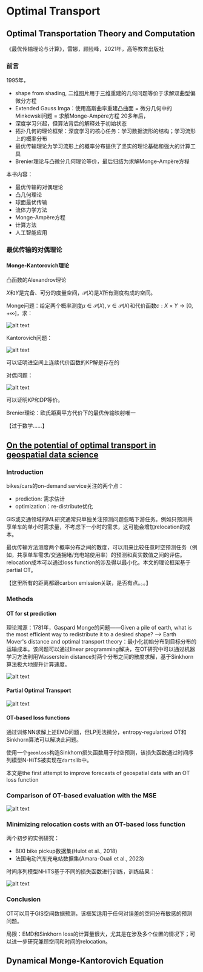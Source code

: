 # Optimal Transport
## Optimal Transportation Theory and Computation

《最优传输理论与计算》，雷娜，顾险峰，2021年，高等教育出版社

### 前言

1995年，
+ shape from shading, 二维图片用于三维重建的几何问题等价于求解双曲型偏微分方程
+ Extended Gauss Imga：使用高斯曲率重建凸曲面 = 微分几何中的Minkowski问题 = 求解Monge-Ampère方程
20多年后，
+ 深度学习兴起，但算法背后的解释处于初始状态
+ 拓扑几何的理论框架：深度学习的核心任务：学习数据流形的结构；学习流形上的概率分布
+ 最优传输理论为学习流形上的概率分布提供了坚实的理论基础和强大的计算工具
+ Brenier理论与凸微分几何理论等价，最后归结为求解Monge-Ampère方程

本书内容：
+ 最优传输的对偶理论
+ 凸几何理论
+ 球面最优传输
+ 流体力学方法
+ Monge-Ampère方程
+ 计算方法
+ 人工智能应用

### 最优传输的对偶理论

#### Monge-Kantorovich理论

凸函数的Alexandrov理论

$X$和$Y$是完备、可分的度量空间，$\mathcal{P}(X)$是$X$所有测度构成的空间。

Monge问题：给定两个概率测度$\mu\in\mathcal{P}(X),\nu\in\mathcal{P}(X)$和代价函数$c:X\times Y\rightarrow [0, +\infty]$，求：

![alt text](image-169.png)

Kantorovich问题：

![alt text](image-170.png)

可以证明进空间上连续代价函数的KP解是存在的

对偶问题：

![alt text](image-171.png)

可以证明KP和DP等价。

Brenier理论：欧氏距离平方代价下的最优传输映射唯一

【过于数学......】

## [On the potential of optimal transport in geospatial data science](https://arxiv.org/pdf/2410.11709)
### Introduction

bikes/cars的on-demand service关注的两个点：

+ prediction: 需求估计
+ optimization：re-distribute优化

GIS或交通领域的ML研究通常只单独关注预测问题忽略下游任务。例如只预测共享单车的单小时需求量，不考虑下一小时的需求，这可能会增加relocation的成本。

最优传输方法测度两个概率分布之间的散度，可以用来比较任意时空预测任务（例如，共享单车需求/交通拥堵/充电站使用率）的预测和真实数值之间的评估。relocation成本可以通过loss function的涉及得以最小化。本文的理论框架基于partial OT。

【这里所有的距离都跟carbon emission关联，是否有点。。。】

### Methods

#### OT for st prediction

理论溯源：1781年，Gaspard Monge的问题——Given a pile of earth, what is the most efficient way to redistribute it to a desired shape? --> Earth Mover's distance and optimal transport theory：最小化初始分布到目标分布的运输成本。该问题可以通过linear programming解决，在OT研究中可以通过机器学习方法利用Wasserstein distance对两个分布之间的散度求解，基于Sinkhorn算法极大地提升计算速度。

![alt text](image-174.png)

#### Partial Optimal Transport

![alt text](image-173.png)

#### OT-based loss functions

通过训练NN求解上述EMD问题，但LP无法微分，entropy-regularized OT和Sinkhorn算法可以解决此问题。

使用一个`geomloss`构造Sinkhorn损失函数用于时空预测，该损失函数通过时间序列模型N-HiTS被实现在`darts`lib中。

本文是the first attempt to improve forecasts of geospatial data with an OT loss function

### Comparison of OT-based evaluation with the MSE

![alt text](image-172.png)

### Minimizing relocation costs with an OT-based loss function

两个初步的实例研究：

+ BIXI bike pickup数据集(Hulot et al., 2018)
+ 法国电动汽车充电站数据集(Amara-Ouali et al., 2023)

时间序列模型NHiTS基于不同的损失函数进行训练，训练结果：

![alt text](image-168.png)

### Conclusion

OT可以用于GIS空间数据预测，该框架适用于任何对误差的空间分布敏感的预测问题。

局限：EMD和Sinkhorn loss的计算量很大，尤其是在涉及多个位置的情况下；可以进一步研究兼顾空间和时间的relocation。

## Dynamical Monge-Kantorovich Equation

